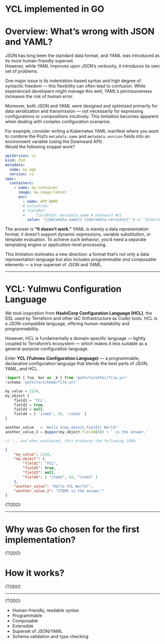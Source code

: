 # YCL implemented in GO

# Overview: What’s wrong with JSON and YAML?

JSON has long been the standard data format, and YAML was introduced as its more human-friendly superset.  
However, while YAML improves upon JSON’s verbosity, it introduces its own set of problems.

One major issue is its indentation-based syntax and high degree of syntactic freedom — this flexibility can often lead to confusion. While experienced developers might manage this well, YAML’s permissiveness increases the risk of human error.

Moreover, both JSON and YAML were designed and optimized primarily for data serialization and transmission — not necessarily for expressing configurations or compositions intuitively. This limitation becomes apparent when dealing with complex configuration scenarios.

For example, consider writing a Kubernetes YAML manifest where you want to combine the Pod’s `metadata.name` and `metadata.version` fields into an environment variable (using the Downward API).  
Would the following snippet work?

```yaml
apiVersion: v1
kind: Pod
metadata:
  name: my-app
  version: v1
spec:
  containers:
    - name: my-container
      image: my-image:latest
      env:
        - name: APP_NAME
        # valueFrom:
        # fieldRef:
        #     fieldPath: metadata.name # Downward API
          value: "{{metadata.name}}-{{metadata.version}}" # or "${metadata.name}-${metadata.version}" ?, which one?
```

The answer is **“It doesn’t work.”**
YAML is merely a data representation format; it doesn’t support dynamic expressions, variable substitution, or template evaluation.
To achieve such behavior, you’d need a separate templating engine or application-level processing.

This limitation motivates a new direction: a format that’s not only a data representation language but also includes *programmable and composable* elements — a true superset of JSON and YAML.

---

# YCL: Yulmwu Configuration Language

We took inspiration from **HashiCorp Configuration Language (HCL)**, the DSL used by Terraform and other IaC (Infrastructure as Code) tools.
HCL is a JSON-compatible language, offering human readability and programmability.

However, HCL is fundamentally a domain-specific language — tightly coupled to Terraform’s ecosystem — which makes it less suitable as a general-purpose configuration language.

Enter **YCL (Yulmwu Configuration Language)** — a programmable, declarative configuration language that blends the best parts of JSON, YAML, and HCL.

```js
!import { foo, bar as _b } from 'path/to/other/file.ycl'
!schema 'path/to/schema/file.ycl'

my_value = 1234,
my_object {
    field1 = 'YCL',
    field2 = true,
    field3 = null,
    field4 = [ 'item1', 42, 'item3' ]
}

another_value   = `Hello $(my_object.field1) World!`
another_value_2 = @upper(my_object.field4[0]) + ' is the answer.'

// ... and when evaluated, this produces the following JSON:
```

```json
{
    "my_value": 1234,
    "my_object": {
        "field1": "YCL",
        "field2": true,
        "field3": null,
        "field4": [ "item1", 42, "item3" ]
    },
    "another_value": "Hello YCL World!",
    "another_value_2": "ITEM1 is the answer."
}
```

(TODO)

---

# Why was Go chosen for the first implementation?

(TODO)

# How it works?

(TODO)

---

(TODO)

* Human-friendly, readable syntax
* Programmable
* Composable
* Extensible
* Superset of JSON/YAML
* Schema validation and type checking

